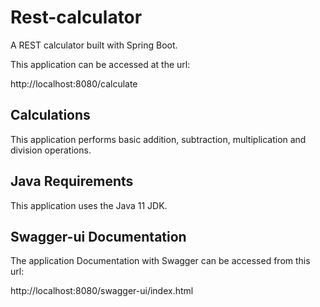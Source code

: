 # Rest-calculator

A REST calculator built with Spring Boot.

This application can be accessed at the url:

http://localhost:8080/calculate

## Calculations

This application performs basic addition, subtraction, multiplication and division operations.

## Java Requirements
This application uses the Java 11 JDK.

## Swagger-ui Documentation
The application Documentation with Swagger can be accessed from this url: 

http://localhost:8080/swagger-ui/index.html
